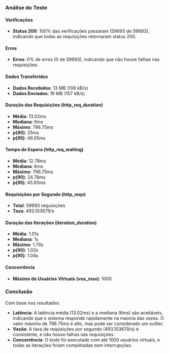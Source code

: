 ### Análise do Teste

#### Verificações
- **Status 200**: 100% das verificações passaram (59693 de 59693), indicando que todas as requisições retornaram status 200.

#### Erros
- **Erros**: 0% de erros (0 de 59693), indicando que não houve falhas nas requisições.

#### Dados Transferidos
- **Dados Recebidos**: 13 MB (108 kB/s)
- **Dados Enviados**: 19 MB (157 kB/s)

#### Duração das Requisições (http_req_duration)
- **Média**: 13.02ms
- **Mediana**: 6ms
- **Máximo**: 796.75ms
- **p(90)**: 25ms
- **p(95)**: 46.05ms

#### Tempo de Espera (http_req_waiting)
- **Média**: 12.78ms
- **Mediana**: 6ms
- **Máximo**: 796.75ms
- **p(90)**: 24.78ms
- **p(95)**: 45.83ms

#### Requisições por Segundo (http_reqs)
- **Total**: 59693 requisições
- **Taxa**: 493.103679/s

#### Duração das Iterações (iteration_duration)
- **Média**: 1.01s
- **Mediana**: 1s
- **Máximo**: 1.79s
- **p(90)**: 1.02s
- **p(95)**: 1.04s

#### Concorrência
- **Máximo de Usuários Virtuais (vus_max)**: 1000 

### Conclusão
Com base nos resultados:

- **Latência**: A latência média (13.02ms) e a mediana (6ms) são aceitáveis, indicando que o sistema responde rapidamente na maioria das vezes. O valor máximo de 796.75ms é alto, mas pode ser considerado um outlier.
- **Vazão**: A taxa de requisições por segundo (493.103679/s) é consistente, e não houve falhas nas requisições.
- **Concorrência**: O teste foi executado com até 1000 usuários virtuais, e todas as iterações foram completadas sem interrupções.